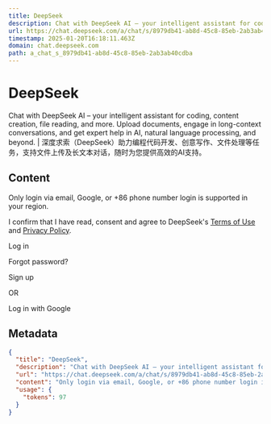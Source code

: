 ```yaml
---
title: DeepSeek
description: Chat with DeepSeek AI – your intelligent assistant for coding, content creation, file reading, and more. Upload documents, engage in long-context conversations, and get expert help in AI, natural language processing, and beyond. | 深度求索（DeepSeek）助力编程代码开发、创意写作、文件处理等任务，支持文件上传及长文本对话，随时为您提供高效的AI支持。
url: https://chat.deepseek.com/a/chat/s/8979db41-ab8d-45c8-85eb-2ab3ab40cdba
timestamp: 2025-01-20T16:18:11.463Z
domain: chat.deepseek.com
path: a_chat_s_8979db41-ab8d-45c8-85eb-2ab3ab40cdba
---
```


# DeepSeek


Chat with DeepSeek AI – your intelligent assistant for coding, content creation, file reading, and more. Upload documents, engage in long-context conversations, and get expert help in AI, natural language processing, and beyond. | 深度求索（DeepSeek）助力编程代码开发、创意写作、文件处理等任务，支持文件上传及长文本对话，随时为您提供高效的AI支持。


## Content

Only login via email, Google, or +86 phone number login is supported in your region.

I confirm that I have read, consent and agree to DeepSeek's [Terms of Use](https://chat.deepseek.com/downloads/DeepSeek%20Terms%20of%20Use.html) and [Privacy Policy](https://chat.deepseek.com/downloads/DeepSeek%20Privacy%20Policy.html).

Log in

Forgot password?

Sign up

OR

Log in with Google

## Metadata

```json
{
  "title": "DeepSeek",
  "description": "Chat with DeepSeek AI – your intelligent assistant for coding, content creation, file reading, and more. Upload documents, engage in long-context conversations, and get expert help in AI, natural language processing, and beyond. | 深度求索（DeepSeek）助力编程代码开发、创意写作、文件处理等任务，支持文件上传及长文本对话，随时为您提供高效的AI支持。",
  "url": "https://chat.deepseek.com/a/chat/s/8979db41-ab8d-45c8-85eb-2ab3ab40cdba",
  "content": "Only login via email, Google, or +86 phone number login is supported in your region.\n\nI confirm that I have read, consent and agree to DeepSeek's [Terms of Use](https://chat.deepseek.com/downloads/DeepSeek%20Terms%20of%20Use.html) and [Privacy Policy](https://chat.deepseek.com/downloads/DeepSeek%20Privacy%20Policy.html).\n\nLog in\n\nForgot password?\n\nSign up\n\nOR\n\nLog in with Google",
  "usage": {
    "tokens": 97
  }
}
```
